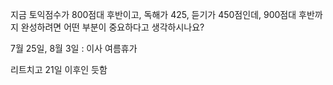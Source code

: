 지금 토익점수가 800점대 후반이고, 독해가 425, 듣기가 450점인데, 900점대 후반까지 완성하려면 어떤 부분이 중요하다고 생각하시나요?

7월 25일, 8월 3일 : 이사
여름휴가

리트치고 21일 이후인 듯함